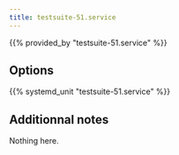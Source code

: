 ```yaml
---
title: testsuite-51.service
---
```


{{% provided_by "testsuite-51.service" %}}

## Options

{{% systemd_unit "testsuite-51.service" %}}

## Additionnal notes

Nothing here.